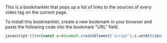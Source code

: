 This is a bookmarklet that pops up a list of links to the sources of every video tag on the current page.

To install this bookmarklet, create a new bookmark in your browser and paste the following code into the bookmark "URL" field.
```js
javascript:(()=>{const s=document.createElement('script');s.setAttribute('src','https://rodmcnew.github.io/video-digger-bookmarklet/index.js');document.body.appendChild(s);})()
```
